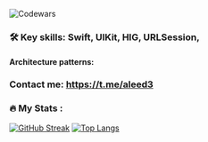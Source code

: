 ![Codewars](https://www.codewars.com/users/aleed12/badges/micro)




### :hammer_and_wrench: Key skills: Swift, UIKit, HIG, URLSession,
#### Architecture patterns: 
### Contact me: https://t.me/aleed3


### :fire: My Stats :
[![GitHub Streak](http://github-readme-streak-stats.herokuapp.com?user=aleed4&theme=dark&locale=ru)](https://git.io/streak-stats)
[![Top Langs](https://github-readme-stats.vercel.app/api/top-langs/?aleed4&layout=compact&theme=vision-friendly-dark)](https://github.com/anuraghazra/github-readme-stats)
